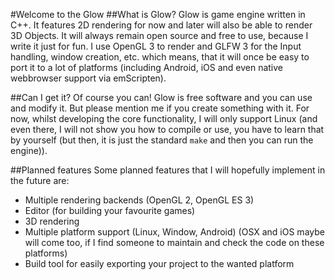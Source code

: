 #Welcome to the Glow
##What is Glow?
Glow is game engine written in C++. It features 2D rendering for now and later will also be able to render 3D Objects. It will always remain open source and free to use, because I write it just for fun. I use OpenGL 3 to render and GLFW 3 for the Input handling, window creation, etc. which means, that it will once be easy to port it to a lot of platforms (including Android, iOS and even native webbrowser support via emScripten).

##Can I get it?
Of course you can! Glow is free software and you can use and modify it. But please mention me if you create something with it.
For now, whilst developing the core functionality, I will only support Linux (and even there, I will not show you how to compile or use, you have to learn that by yourself (but then, it is just the standard `make` and then you can run the engine)).

##Planned features
Some planned features that I will hopefully implement in the future are:
- Multiple rendering backends (OpenGL 2, OpenGL ES 3)
- Editor (for building your favourite games)
- 3D rendering
- Multiple platform support (Linux, Window, Android) (OSX and iOS maybe will come too, if I find someone to maintain and check the code on these platforms)
- Build tool for easily exporting your project to the wanted platform
